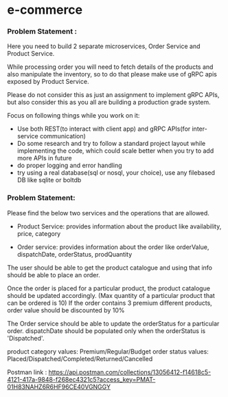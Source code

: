 # e-commerce

### Problem Statement : 

Here you need to build 2 separate microservices, Order Service and Product Service.

While processing order you will need to fetch details of the products and also manipulate the inventory, so to do that please make use of gRPC apis exposed by Product Service.

Please do not consider this as just an assignment to implement gRPC APIs, but also consider this as you all are building a production grade system.

Focus on following things while you work on it:
- Use both REST(to interact with client app) and gRPC APIs(for inter-service communication)
- Do some research and try to follow a standard project layout while implementing the code, which could scale better when you try to add more APIs in future
- do proper logging and error handling
- try using a real database(sql or nosql, your choice), use any filebased DB like sqlite or boltdb

### Problem Statement:

Please find the below two services and the operations that are allowed.

- Product Service: provides information about the product like availability, price, category

- Order service: provides information about the order like orderValue, dispatchDate, orderStatus, prodQuantity

The user should be able to get the product catalogue and using that info should be able to place an order.

Once the order is placed for a particular product, the product catalogue should be updated accordingly. (Max quantity of a particular product that can be ordered is 10) If the order contains 3 premium different products, order value should be discounted by 10%

The Order service should be able to update the orderStatus for a particular order. dispatchDate should be populated only when the orderStatus is 'Dispatched'.

product category values: Premium/Regular/Budget 
order status values: Placed/Dispatched/Completed/Returned/Cancelled

Postman link : https://api.postman.com/collections/13056412-f14618c5-4121-417a-9848-f268ec4321c5?access_key=PMAT-01H83NAHZ6R6HF96CE40VGNGGY

